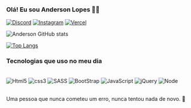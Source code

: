 
### Olá! Eu sou Anderson Lopes 🖐🏽

[![Discord](https://img.shields.io/badge/Discord-7289DA?style=for-the-badge&logo=discord&logoColor=white)](https://discord.com/eng.anderson#3000)
[![Instagram](https://img.shields.io/badge/Instagram-E4405F?style=for-the-badge&logo=instagram&logoColor=white)](https://instagram.com/eng__anderson/)
[![Vercel](https://img.shields.io/badge/Vercel-000000?style=for-the-badge&logo=vercel&logoColor=white)](https://vercel.com/lopesa95)

![Anderson GitHub stats](https://github-readme-stats.vercel.app/api?username=LopesA95&show_icons=true&theme=dracula)

[![Top Langs](https://github-readme-stats.vercel.app/api/top-langs/?username=LopesA95&layout=compact)](https://github.com/anuraghazra/github-readme-stats)

### Tecnologias que uso no meu dia

<div style="display: inline_block"><br/>
 <img align="center" alt="Html5" src="https://img.shields.io/badge/HTML5-E34F26?style=for-the-badge&logo=html5&logoColor=white"/>
 <img align="center" alt="css3" src="https://img.shields.io/badge/CSS3-1572B6?style=for-the-badge&logo=css3&logoColor=white"/>
 <img align="center" alt="SASS" src="https://img.shields.io/badge/Sass-CC6699?style=for-the-badge&logo=sass&logoColor=white"/>
 <img align="center" alt="BootStrap" src="https://img.shields.io/badge/Bootstrap-563D7C?style=for-the-badge&logo=bootstrap&logoColor=white"/>
 <img align="center" alt="JavaScript" src="https://img.shields.io/badge/JavaScript-F7DF1E?style=for-the-badge&logo=javascript&logoColor=black"/>
 <img align="center" alt="jQuery" src="https://img.shields.io/badge/jQuery-0769AD?style=for-the-badge&logo=jquery&logoColor=white"/>
 <img align="center" alt="Node" src="https://img.shields.io/badge/Node.js-43853D?style=for-the-badge&logo=node.js&logoColor=white"/>
</div><br/>

Uma pessoa que nunca cometeu um erro, nunca tentou nada de novo. 📍

